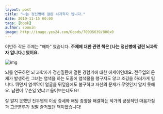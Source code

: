 ```yaml
---
layout: post
title: "나는 정신병에 걸린 뇌과학자 입니다."
date: 2019-11-15 00:00
tags: [book]
author: soomin
image: http://image.yes24.com/Goods/70935039/800x0
---
```


이번주 작문 주제는 "해마" 였습니다. __주제에 대한 관련 책은 [나는 정신병에 걸린 뇌과학자 입니다.] 였어요.__

![img](http://image.yes24.com/Goods/70935039/800x0)


뇌를 연구하던 뇌 과학자가 정신질환에 걸린 경험기에 대한 에세이인데요. 전두엽의 문제가 발생하한 그녀는 염색을 하는 도중에 염색물을 행구지도 않고 조깅을 하러가게 됩니다. 뛰면서 염색약이 얼굴을 뒤덮음에도 불구하고 자신의 문제가 무엇인지 알지 못해요. 남편이 무슨일 있냐고 물어보는데도요! 

잘 알지 못했던 전두엽의 이상 증세와 해당 종양을 해결하는 작가의 긍정적인 마음가짐과 고군분투가 정말 즐거웠던 책이었습니다!